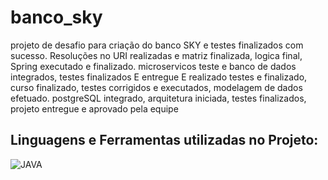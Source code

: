 # banco_sky
projeto de desafio para criação do banco SKY e testes finalizados com sucesso. Resoluções no URI realizadas e matriz finalizada, logica  final, Spring executado e finalizado. microservicos teste e banco de dados integrados, testes finalizados E entregue 
E realizado testes e finalizado, curso finalizado, testes corrigidos e executados, modelagem de dados efetuado. postgreSQL integrado, arquitetura iniciada, testes finalizados, projeto entregue e aprovado pela equipe
## Linguagens e Ferramentas utilizadas no Projeto:

![JAVA](https://img.shields.io/badge/Java-ED8B00?style=for-the-badge&logo=openjdk&logoColor=white)
